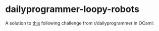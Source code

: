 # dailyprogrammer-loopy-robots
A solution to [this](http://www.reddit.com/r/dailyprogrammer/comments/32vlg8/20150417_challenge_210_hard_loopy_robots/) following challenge from r/dailyprogrammer in OCaml:
